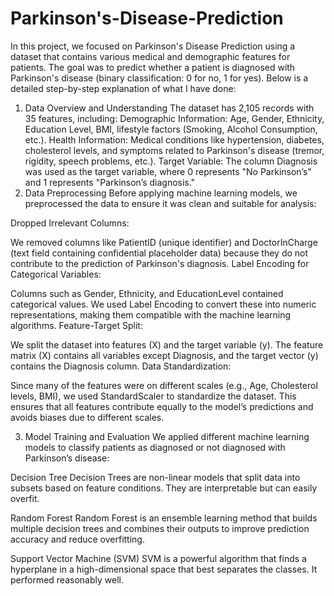 # Parkinson's-Disease-Prediction

In this project, we focused on Parkinson's Disease Prediction using a dataset that contains various medical and demographic features for patients. The goal was to predict whether a patient is diagnosed with Parkinson's disease (binary classification: 0 for no, 1 for yes). Below is a detailed step-by-step explanation of what I have done:

1. Data Overview and Understanding
The dataset has 2,105 records with 35 features, including:
Demographic Information: Age, Gender, Ethnicity, Education Level, BMI, lifestyle factors (Smoking, Alcohol Consumption, etc.).
Health Information: Medical conditions like hypertension, diabetes, cholesterol levels, and symptoms related to Parkinson's disease (tremor, rigidity, speech problems, etc.).
Target Variable: The column Diagnosis was used as the target variable, where 0 represents "No Parkinson’s" and 1 represents "Parkinson’s diagnosis."
2. Data Preprocessing
Before applying machine learning models, we preprocessed the data to ensure it was clean and suitable for analysis:

Dropped Irrelevant Columns:

We removed columns like PatientID (unique identifier) and DoctorInCharge (text field containing confidential placeholder data) because they do not contribute to the prediction of Parkinson's diagnosis.
Label Encoding for Categorical Variables:

Columns such as Gender, Ethnicity, and EducationLevel contained categorical values. We used Label Encoding to convert these into numeric representations, making them compatible with the machine learning algorithms.
Feature-Target Split:

We split the dataset into features (X) and the target variable (y). The feature matrix (X) contains all variables except Diagnosis, and the target vector (y) contains the Diagnosis column.
Data Standardization:

Since many of the features were on different scales (e.g., Age, Cholesterol levels, BMI), we used StandardScaler to standardize the dataset. This ensures that all features contribute equally to the model’s predictions and avoids biases due to different scales.

3. Model Training and Evaluation
We applied  different machine learning models to classify patients as diagnosed or not diagnosed with Parkinson’s disease:

 Decision Tree
Decision Trees are non-linear models that split data into subsets based on feature conditions. They are interpretable but can easily overfit.

Random Forest
Random Forest is an ensemble learning method that builds multiple decision trees and combines their outputs to improve prediction accuracy and reduce overfitting.

Support Vector Machine (SVM)
SVM is a powerful algorithm that finds a hyperplane in a high-dimensional space that best separates the classes. It performed reasonably well.
